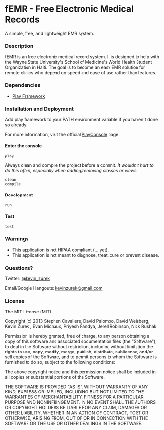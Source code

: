 # fEMR - Free Electronic Medical Records

A simple, free, and lightweight EMR system.

### Description

fEMR is an free electronic medical record system. It is designed to help with the Wayne State University's School of Medicine's World Health Student Organization in Haiti. The goal is to become an easy EMR solution for remote clinics who depend on speed and ease of use rather than features.

### Dependencies

* [Play Framework](http://www.playframework.com/)

### Installation and Deployment

Add play framework to your PATH environment variable if you haven't done so already.

For more information, visit the official [PlayConsole](http://www.playframework.com/documentation/2.1.x/PlayConsole) page.

#### Enter the console
    play

Always clean and compile the project before a commit. *It wouldn't hurt to do this often, especially when adding/removing classes or views.*

    clean
    compile

#### Development

    run

#### Test

    test

### Warnings

* This application is not HIPAA compliant (... yet).
* This application is not meant to diagnose, treat, cure or prevent disease.

### Questions?

Twitter: [@kevin_zurek](https://twitter.com/kevin_zurek)

Email/Google Hangouts: kevinzurek@gmail.com


### License

The MIT License (MIT)

Copyright (c) 2013 Stephen Cavaliere, David Palombo, David Weisberg, Kevin Zurek , Evan Michaux, Priyesh Pandya, Jerell Robinson, Nick Rushak

Permission is hereby granted, free of charge, to any person obtaining a copy of
this software and associated documentation files (the "Software"), to deal in
the Software without restriction, including without limitation the rights to
use, copy, modify, merge, publish, distribute, sublicense, and/or sell copies of
the Software, and to permit persons to whom the Software is furnished to do so,
subject to the following conditions:

The above copyright notice and this permission notice shall be included in all
copies or substantial portions of the Software.

THE SOFTWARE IS PROVIDED "AS IS", WITHOUT WARRANTY OF ANY KIND, EXPRESS OR
IMPLIED, INCLUDING BUT NOT LIMITED TO THE WARRANTIES OF MERCHANTABILITY, FITNESS
FOR A PARTICULAR PURPOSE AND NONINFRINGEMENT. IN NO EVENT SHALL THE AUTHORS OR
COPYRIGHT HOLDERS BE LIABLE FOR ANY CLAIM, DAMAGES OR OTHER LIABILITY, WHETHER
IN AN ACTION OF CONTRACT, TORT OR OTHERWISE, ARISING FROM, OUT OF OR IN
CONNECTION WITH THE SOFTWARE OR THE USE OR OTHER DEALINGS IN THE SOFTWARE.
